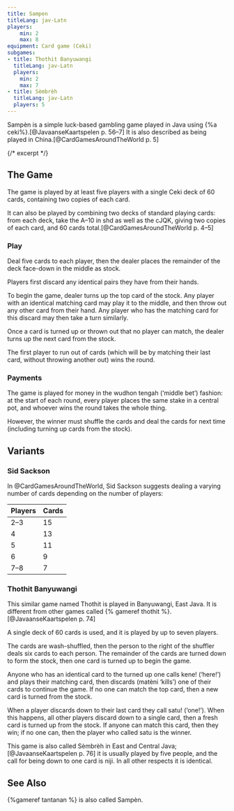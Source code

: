 ```yaml
---
title: Sampen
titleLang: jav-Latn
players:
    min: 2
    max: 8
equipment: Card game (Ceki)
subgames:
- title: Thothit Banyuwangi
  titleLang: jav-Latn
  players:
    min: 2
    max: 7
- title: Sèmbrèh
  titleLang: jav-Latn
  players: 5
---
```


<p class="lead">
<span lang="jav-Latn" class="noun aka">Sampèn</span> is a simple luck-based gambling game played in Java using {%a ceki%}.[@JavaanseKaartspelen p. 56–7] It is also described as being played in China.[@CardGamesAroundTheWorld p. 5]
</p>

{/* excerpt */}

## The Game

The game is played by at least five players with a single Ceki deck of 60 cards, containing two copies of each card.

It can also be played by combining two decks of standard playing cards: from each deck, take the <Cards>A–10</Cards> in <Cards>shd</Cards> as well as the <Cards>cJQK</Cards>, giving two copies of each card, and 60 cards total.[@CardGamesAroundTheWorld p. 4–5]

### Play

Deal five cards to each player, then the dealer places the remainder of the deck face-down in the middle as stock.

Players first discard any identical pairs they have from their hands.

To begin the game, dealer turns up the top card of the stock. Any player with an identical matching card may play it to the middle, and then throw out any other card from their hand. Any player who has the matching card for this discard may then take a turn similarly.

Once a card is turned up or thrown out that no player can match, the dealer turns up the next card from the stock.

The first player to run out of cards (which will be by matching their last card, without throwing another out) wins the round.

### Payments

The game is played for money in the <span lang="jav-Latn">wudhon tengah</span> (‘middle bet’) fashion: at the start of each round, every player places the same stake in a central pot, and whoever wins the round takes the whole thing.

However, the winner must shuffle the cards and deal the cards for next time (including turning up cards from the stock).

## Variants

### Sid Sackson

In @CardGamesAroundTheWorld, Sid Sackson suggests dealing a varying number of cards depending on the number of players:

<table>
<thead>
<tr>
<th>Players</th>
<th>Cards</th>
</tr>
</thead>
<tbody class="numeric">
<tr><td>2–3</td><td>15</td></tr>
<tr><td>4</td><td>13</td></tr>
<tr><td>5</td><td>11</td></tr>
<tr><td>6</td><td>9</td></tr>
<tr><td>7–8</td><td>7</td></tr>
</tbody>
</table>

### <span lang="jav-Latn">Thothit Banyuwangi</span>

This similar game named <span lang="jav-Latn" class="noun aka">Thothit</span> is played in Banyuwangi, East Java. It is different from other games called {% gameref thothit %}.[@JavaanseKaartspelen p. 74]

A single deck of 60 cards is used, and it is played by up to seven players.

The cards are wash-shuffled, then the person to the right of the shuffler deals six cards to each person. The remainder of the cards are turned down to form the stock, then one card is turned up to begin the game.

Anyone who has an identical card to the turned up one calls <span lang="jav-Latn">kene!</span> (‘here!’) and plays their matching card, then discards (<span lang="jav-Latn">matèni</span> ‘kills’) one of their cards to continue the game. If no one can match the top card, then a new card is turned from the stock.

When a player discards down to their last card they call <span lang="ms">satu!</span> (‘one!’). When this happens, all other players discard down to a single card, then a fresh card is turned up from the stock. If anyone can match this card, then they win; if no one can, then the player who called <span lang="ms">satu</span> is the winner.

This game is also called <span lang="jav-Latn">Sèmbrèh</span> in East and Central Java;[@JavaanseKaartspelen p. 76] it is usually played by five people, and the call for being down to one card is <span lang="jav-Latn">niji</span>. In all other respects it is identical.

## See Also

{%gameref tantanan %} is also called <span lang="jav-Latn" class="noun">Sampèn</span>.
